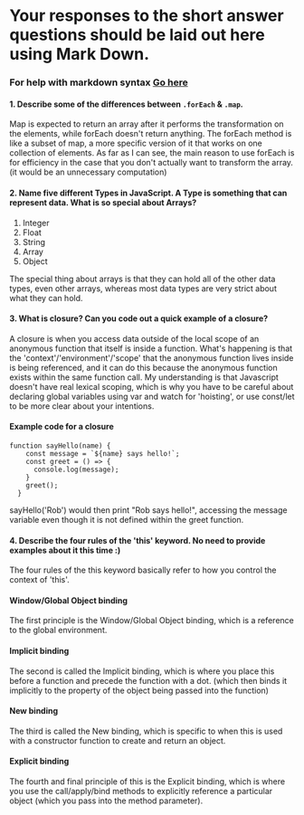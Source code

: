 # Your responses to the short answer questions should be laid out here using Mark Down.
### For help with markdown syntax [Go here](https://github.com/adam-p/markdown-here/wiki/Markdown-Cheatsheet)

#### 1. Describe some of the differences between `.forEach` & `.map`.

Map is expected to return an array after it performs the transformation on the elements, while forEach doesn't return anything. The forEach method is like a subset of map, a more specific version of it that works on one collection of elements. As far as I can see, the main reason to use forEach is for efficiency in the case that you don't actually want to transform the array. (it would be an unnecessary computation)

#### 2. Name five different Types in JavaScript. A Type is something that can represent data. What is so special about Arrays?

1. Integer
2. Float
3. String
4. Array
5. Object

The special thing about arrays is that they can hold all of the other data types, even other arrays, whereas most data types are very strict about what they can hold.

#### 3. What is closure? Can you code out a quick example of a closure?

A closure is when you access data outside of the local scope of an anonymous function that itself is inside a function. What's happening is that the 'context'/'environment'/'scope' that the anonymous function lives inside is being referenced, and it can do this because the anonymous function exists within the same function call. My understanding is that Javascript doesn't have real lexical scoping, which is why you have to be careful about declaring global variables using var and watch for 'hoisting', or use const/let to be more clear about your intentions.

#### Example code for a closure

```
function sayHello(name) {
    const message = `${name} says hello!`;
    const greet = () => {
      console.log(message);
    }
    greet();
  }
```
sayHello('Rob') would then print "Rob says hello!", accessing the message variable even though it is not defined within the greet function.

#### 4. Describe the four rules of the 'this' keyword. No need to provide examples about it this time :)

The four rules of the this keyword basically refer to how you control the context of 'this'.

#### Window/Global Object binding

The first principle is the Window/Global Object binding, which is a reference to the global environment.

#### Implicit binding

The second is called the Implicit binding, which is where you place this before a function and precede the function with a dot. (which then binds it implicitly to the property of the object being passed into the function)

#### New binding

The third is called the New binding, which is specific to when this is used with a constructor function to create and return an object.

#### Explicit binding

The fourth and final principle of this is the Explicit binding, which is where you use the call/apply/bind methods to explicitly reference a particular object (which you pass into the method parameter).
